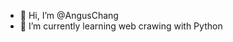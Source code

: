 - 👋 Hi, I’m @AngusChang
- 🌱 I’m currently learning web crawing with Python

<!---
AngusChang/AngusChang is a ✨ special ✨ repository because its `README.md` (this file) appears on your GitHub profile.
You can click the Preview link to take a look at your changes.
--->
